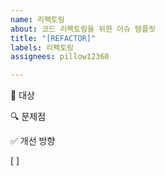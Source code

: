 ```yaml
---
name: 리팩토링
about: 코드 리팩토링을 위한 이슈 템플릿
title: "[REFACTOR]"
labels: 리펙토링
assignees: pillow12360

---
```


📝 대상
<!-- 리팩토링이 필요한 코드/기능을 간략히 설명해주세요 -->
🔍 문제점
<!-- 현재 코드의 문제점을 작성해주세요 -->
✅ 개선 방향
<!-- 어떻게 개선할 것인지 간략히 작성해주세요 -->

[ ]
